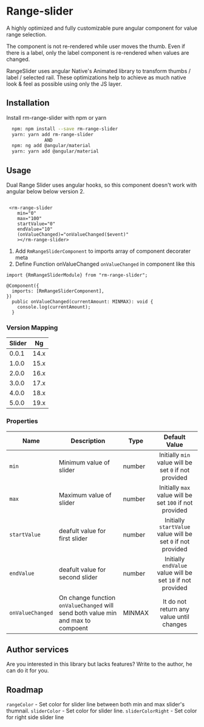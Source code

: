 # Range-slider

A highly optimized and fully customizable pure angular component for value range selection.

The component is not re-rendered while user moves the thumb.
Even if there is a label, only the label component is re-rendered when values are changed.

RangeSlider uses angular Native's Animated library to transform thumbs / label / selected rail.
These optimizations help to achieve as much native look & feel as possible using only the JS layer.

## Installation

Install rm-range-slider with npm or yarn

```bash
  npm: npm install --save rm-range-slider
  yarn: yarn add rm-range-slider
              AND
  npm: ng add @angular/material
  yarn: yarn add @angular/material
```

## Usage

Dual Range Slider uses angular hooks, so this component doesn't work with angular below below version 2.

```

 <rm-range-slider
    min="0"
    max="100"
    startValue="0"
    endValue="10"
    (onValueChanged)="onValueChanged($event)"
    ></rm-range-slider>

```

1. Add `RmRangeSliderComponent` to imports array of component decorater meta
2. Define Function onValueChanged `onValueChanged` in component like this

```
import {RmRangeSliderModule} from "rm-range-slider";

@Component({
  imports: [RmRangeSliderComponent],
})
  public onValueChanged(currentAmount: MINMAX): void {
    console.log(currentAmount);
  }

```

### Version Mapping

| Slider | Ng   |
|--------|------|
| 0.0.1  | 14.x |
| 1.0.0  | 15.x |
| 2.0.0  | 16.x |
| 3.0.0  | 17.x |
| 4.0.0  | 18.x |
| 5.0.0  | 19.x |

### Properties

| Name             | Description                                                                      | Type   |                        Default Value                         |
|------------------|----------------------------------------------------------------------------------|--------|:------------------------------------------------------------:|
| `min`            | Minimum value of slider                                                          | number |    Initially `min` value will be set `0` if not provided     |
| `max`            | Maximum value of slider                                                          | number |   Initially `max` value will be set `100` if not provided    |
| `startValue`     | deafult value for first slider                                                   | number | Initially `startValue` value will be set `0` if not provided |
| `endValue`       | deafult value for second slider                                                  | number | Initially `endValue` value will be set `10` if not provided  |
| `onValueChanged` | On change function `onValueChanged` will send both value min and max to compoent | MINMAX |           It do not return any value until changes           |

## Author services

Are you interested in this library but lacks features? Write to the author, he can do it for you.

## Roadmap

`rangeColor` - Set color for slider line between both min and max slider's thumnail.
`sliderColor` - Set color for slider line.
`sliderColorRight` - Set color for right side slider line
